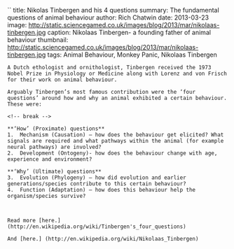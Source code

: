 ``
title: Nikolas Tinbergen and his 4 questions
summary: The fundamental questions of animal behaviour
author: Rich Chatwin
date: 2013-03-23
image: http://static.sciencegamed.co.uk/images/blog/2013/mar/nikolaas-tinbergen.jpg
caption: Nikolaas Tinbergen- a founding father of animal behaviour
thumbnail: http://static.sciencegamed.co.uk/images/blog/2013/mar/nikolaas-tinbergen.jpg
tags: Animal Behaviour, Monkey Panic, Nikolaas Tinbergen
```
A Dutch ethologist and ornithologist, Tinbergen received the 1973 Nobel Prize in Physiology or Medicine along with Lorenz and von Frisch for their work on animal behaviour.

Arguably Tinbergen’s most famous contribution were the ‘four questions’ around how and why an animal exhibited a certain behaviour. These were:

<!-- break -->

**‘How’ (Proximate) questions**
1.	Mechanism (Causation) – how does the behaviour get elicited? What signals are required and what pathways within the animal (for example neural pathways) are involved?
2.	Development (Ontogeny)- how does the behaviour change with age, experience and environment?

**‘Why’ (Ultimate) questions**
3.	Evolution (Phylogeny) – how did evolution and earlier generations/species contribute to this certain behaviour?
4.	Function (Adaptation) – how does this behaviour help the organism/species survive?



Read more [here.] (http://en.wikipedia.org/wiki/Tinbergen's_four_questions)

And [here.] (http://en.wikipedia.org/wiki/Nikolaas_Tinbergen)

